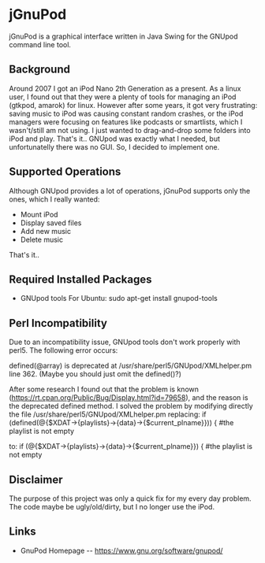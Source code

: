 jGnuPod
===============

jGnuPod is a graphical interface written in Java Swing for the GNUpod command line tool.


Background
-----
Around 2007 I got an iPod Nano 2th Generation as a present. As a linux user, I found out that they were a plenty of tools for managing an iPod (gtkpod, amarok) for linux. However after some years, it got very frustrating: saving music to iPod was causing constant random crashes, or the iPod managers were focusing on features like podcasts or smartlists, which I wasn't/still am not using.
I just wanted to drag-and-drop some folders into iPod and play. That's it..
GNUpod was exactly what I needed, but unfortunatelly there was no GUI. So, I decided to implement one.


Supported Operations
-----
Although GNUpod provides a lot of operations, jGnuPod supports only the ones, which I really wanted:
* Mount iPod
* Display saved files
* Add new music
* Delete music

That's it..


Required Installed Packages
-----
* GNUpod tools
For Ubuntu: sudo apt-get install gnupod-tools


Perl Incompatibility
-----
Due to an incompatibility issue, GNUpod tools don't work properly with perl5.
The following error occurs:

defined(@array) is deprecated at /usr/share/perl5/GNUpod/XMLhelper.pm line 362.
        (Maybe you should just omit the defined()?)

After some research I found out that the problem is known (https://rt.cpan.org/Public/Bug/Display.html?id=79658),
and the reason is the deprecated defined method. I solved the problem by modifying directly the file /usr/share/perl5/GNUpod/XMLhelper.pm
replacing:
    if (defined(@{$XDAT->{playlists}->{data}->{$current_plname}})) { #the playlist is not empty

to:
   if (@{$XDAT->{playlists}->{data}->{$current_plname}}) { #the playlist is not empty


Disclaimer
-----
The purpose of this project was only a quick fix for my every day problem. The code maybe be ugly/old/dirty, but I no longer use the iPod.


Links
-----
* GnuPod Homepage -- https://www.gnu.org/software/gnupod/
